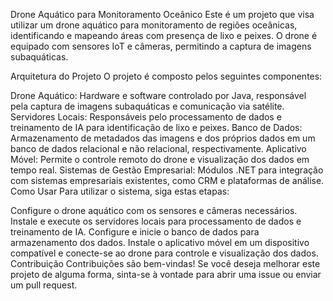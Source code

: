 Drone Aquático para Monitoramento Oceânico
Este é um projeto que visa utilizar um drone aquático para monitoramento de regiões oceânicas, identificando e mapeando áreas com presença de lixo e peixes. O drone é equipado com sensores IoT e câmeras, permitindo a captura de imagens subaquáticas.

Arquitetura do Projeto
O projeto é composto pelos seguintes componentes:

Drone Aquático: Hardware e software controlado por Java, responsável pela captura de imagens subaquáticas e comunicação via satélite.
Servidores Locais: Responsáveis pelo processamento de dados e treinamento de IA para identificação de lixo e peixes.
Banco de Dados: Armazenamento de metadados das imagens e dos próprios dados em um banco de dados relacional e não relacional, respectivamente.
Aplicativo Móvel: Permite o controle remoto do drone e visualização dos dados em tempo real.
Sistemas de Gestão Empresarial: Módulos .NET para integração com sistemas empresariais existentes, como CRM e plataformas de análise.
Como Usar
Para utilizar o sistema, siga estas etapas:

Configure o drone aquático com os sensores e câmeras necessários.
Instale e execute os servidores locais para processamento de dados e treinamento de IA.
Configure e inicie o banco de dados para armazenamento dos dados.
Instale o aplicativo móvel em um dispositivo compatível e conecte-se ao drone para controle e visualização dos dados.
Contribuição
Contribuições são bem-vindas! Se você deseja melhorar este projeto de alguma forma, sinta-se à vontade para abrir uma issue ou enviar um pull request.

